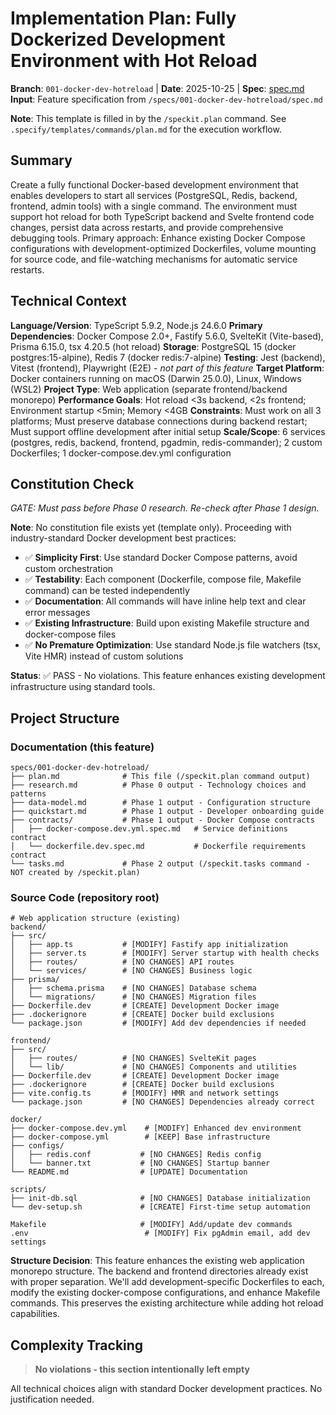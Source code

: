 # Implementation Plan: Fully Dockerized Development Environment with Hot Reload

**Branch**: `001-docker-dev-hotreload` | **Date**: 2025-10-25 | **Spec**: [spec.md](./spec.md)
**Input**: Feature specification from `/specs/001-docker-dev-hotreload/spec.md`

**Note**: This template is filled in by the `/speckit.plan` command. See `.specify/templates/commands/plan.md` for the execution workflow.

## Summary

Create a fully functional Docker-based development environment that enables developers to start all services (PostgreSQL, Redis, backend, frontend, admin tools) with a single command. The environment must support hot reload for both TypeScript backend and Svelte frontend code changes, persist data across restarts, and provide comprehensive debugging tools. Primary approach: Enhance existing Docker Compose configurations with development-optimized Dockerfiles, volume mounting for source code, and file-watching mechanisms for automatic service restarts.

## Technical Context

**Language/Version**: TypeScript 5.9.2, Node.js 24.6.0
**Primary Dependencies**: Docker Compose 2.0+, Fastify 5.6.0, SvelteKit (Vite-based), Prisma 6.15.0, tsx 4.20.5 (hot reload)
**Storage**: PostgreSQL 15 (docker postgres:15-alpine), Redis 7 (docker redis:7-alpine)
**Testing**: Jest (backend), Vitest (frontend), Playwright (E2E) - *not part of this feature*
**Target Platform**: Docker containers running on macOS (Darwin 25.0.0), Linux, Windows (WSL2)
**Project Type**: Web application (separate frontend/backend monorepo)
**Performance Goals**: Hot reload <3s backend, <2s frontend; Environment startup <5min; Memory <4GB
**Constraints**: Must work on all 3 platforms; Must preserve database connections during backend restart; Must support offline development after initial setup
**Scale/Scope**: 6 services (postgres, redis, backend, frontend, pgadmin, redis-commander); 2 custom Dockerfiles; 1 docker-compose.dev.yml configuration

## Constitution Check

*GATE: Must pass before Phase 0 research. Re-check after Phase 1 design.*

**Note**: No constitution file exists yet (template only). Proceeding with industry-standard Docker development best practices:

- ✅ **Simplicity First**: Use standard Docker Compose patterns, avoid custom orchestration
- ✅ **Testability**: Each component (Dockerfile, compose file, Makefile command) can be tested independently
- ✅ **Documentation**: All commands will have inline help text and clear error messages
- ✅ **Existing Infrastructure**: Build upon existing Makefile structure and docker-compose files
- ✅ **No Premature Optimization**: Use standard Node.js file watchers (tsx, Vite HMR) instead of custom solutions

**Status**: ✅ PASS - No violations. This feature enhances existing development infrastructure using standard tools.

## Project Structure

### Documentation (this feature)

```text
specs/001-docker-dev-hotreload/
├── plan.md              # This file (/speckit.plan command output)
├── research.md          # Phase 0 output - Technology choices and patterns
├── data-model.md        # Phase 1 output - Configuration structure
├── quickstart.md        # Phase 1 output - Developer onboarding guide
├── contracts/           # Phase 1 output - Docker Compose contracts
│   ├── docker-compose.dev.yml.spec.md   # Service definitions contract
│   └── dockerfile.dev.spec.md           # Dockerfile requirements contract
└── tasks.md             # Phase 2 output (/speckit.tasks command - NOT created by /speckit.plan)
```

### Source Code (repository root)

```text
# Web application structure (existing)
backend/
├── src/
│   ├── app.ts           # [MODIFY] Fastify app initialization
│   ├── server.ts        # [MODIFY] Server startup with health checks
│   ├── routes/          # [NO CHANGES] API routes
│   └── services/        # [NO CHANGES] Business logic
├── prisma/
│   ├── schema.prisma    # [NO CHANGES] Database schema
│   └── migrations/      # [NO CHANGES] Migration files
├── Dockerfile.dev       # [CREATE] Development Docker image
├── .dockerignore        # [CREATE] Docker build exclusions
└── package.json         # [MODIFY] Add dev dependencies if needed

frontend/
├── src/
│   ├── routes/          # [NO CHANGES] SvelteKit pages
│   └── lib/             # [NO CHANGES] Components and utilities
├── Dockerfile.dev       # [CREATE] Development Docker image
├── .dockerignore        # [CREATE] Docker build exclusions
├── vite.config.ts       # [MODIFY] HMR and network settings
└── package.json         # [NO CHANGES] Dependencies already correct

docker/
├── docker-compose.dev.yml    # [MODIFY] Enhanced dev environment
├── docker-compose.yml        # [KEEP] Base infrastructure
├── configs/
│   ├── redis.conf           # [NO CHANGES] Redis config
│   └── banner.txt           # [NO CHANGES] Startup banner
└── README.md                # [UPDATE] Documentation

scripts/
├── init-db.sql              # [NO CHANGES] Database initialization
└── dev-setup.sh             # [CREATE] First-time setup automation

Makefile                     # [MODIFY] Add/update dev commands
.env                          # [MODIFY] Fix pgAdmin email, add dev settings
```

**Structure Decision**: This feature enhances the existing web application monorepo structure. The backend and frontend directories already exist with proper separation. We'll add development-specific Dockerfiles to each, modify the existing docker-compose configurations, and enhance Makefile commands. This preserves the existing architecture while adding hot reload capabilities.

## Complexity Tracking

> **No violations - this section intentionally left empty**

All technical choices align with standard Docker development practices. No justification needed.
